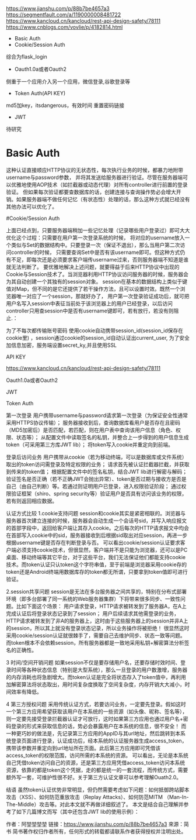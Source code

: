 https://www.jianshu.com/p/88b7be4657a3
https://segmentfault.com/a/1190000008481722
https://www.kancloud.cn/kancloud/rest-api-design-safety/78111
https://www.cnblogs.com/vovlie/p/4182814.html

- Basic Auth
- Cookie/Session Auth

综合为flask_login

- Oauth1.0a或者Oauth2

 侧重于一个应用介入另一个应用，微信登录,谷歌登录等

- Token Auth(API KEY)

 md5加key，itsdangerous，有效时间
 重置密码链接
 

- JWT

待研究



# Basic Auth

这种认证直接顺应HTTP协议的无状态性，每次执行业务的时候，都暴力地附带username与password参数，
并将其发送给服务器进行验证。尽管在服务器端可以优雅地使用AOP技术（如拦截器或动态代理）对所有controller进行前置的登录验证。
但如果每次验证都要查数据库的话，创建连接与查询操作势必会增大开销。如果服务器端不做任何记忆（有状态性）处理的话，那么这种方式就已经没有其他办法可以优化了。

#Cookie/Session Auth

上面已经点到，只要服务器端稍加一些记忆处理（记录哪些用户登录过）即可大大优化这个过程：只需要在用户第一次登录系统的时候，
将对应的username放入一个类似与Set<String>的数据结构中。只要登录一次（保证不退出），那么当用户第二次访问controller的时候，
只需要查询Set<String>中是否有该username即可。但这种方式仍有不足，即每次还是必须要求客户端传username过来，否则服务器端不知道是谁就无法判断了。
要优雅地解决上述问题，就要得益于后来HTTP协议中出现的Cookie与Session技术了。当浏览器利用HTTP协议访问服务器的时候，服务器会为其自动创建一个其独有的session对象。
session在基本的数据结构上类似于键值对Map，但不同的是它还提供了若干操作方法，且可以设置时效。既然一个浏览器唯一对应了一个session，那就好办了，
用户第一次登录验证成功后，就可把用户名写入session中表征当前处于该浏览器上的用户已经登录，以后访问controller只用查session中是否有username键即可，若有放行，若没有则阻止.：


为了不每次都传输账号密码 
使用cookie自动携带session_id(session_id保存在cookie里)
，session通过cookie的session_id自动认证出current_user, 
为了安全加信息加密，服务端设置secret_ky,并且使用SSL 


API KEY

https://www.kancloud.cn/kancloud/rest-api-design-safety/78111


Oauth1.0a或者Oauth2


JWT

Token Auth

第一次登录
用户携带username与password请求第一次登录（为保证安全性通常采用HTTPS协议传输）；
服务器接收到后，查询数据库看用户是否存在且密码（MD5加密后）是否匹配，若匹配，则在用户表中查询该用户信息（角色、权限、状态等）；
从配置文件中读取签名的私钥，并整合上一步得到的用户信息生成token（可采用第三方库JWT lib）；
将token写入cookie并重定向到前端。

登录后访问业务
用户携带从cookie（若为移动终端，可以是数据库或文件系统）取出的token访问需登录及特定权限的业务；
请求首先被认证拦截器拦截，并获取到传来的token值；
根据配置文件中的签名私钥，结合JWT lib进行解密与解码；
验证签名是否正确（若不正确JWT会抛出异常）、token是否过期与接收方是否是自己（由自己判断）等。若通过则证明用户已登录，进入权限验证阶段；
通过权限验证框架（shiro、spring security等）验证用户是否具有访问该业务的权限，若有则返回相应数据。

认证方式比较
1.cookie支持问题
session和cookie其实是紧密相联的。浏览器与服务器首次建立连接的时候，服务器会自动生成一个会话号sid，并写入响应报文的首部字段<Set-cookie>中，返回给客户端让其存入cookie。之后每次的HTTP请求报文中均会在首部写入cookie中的sid，服务器接收到后根据sid取出对应session，再进一步根据username键是否存在判断登录与否。
可以看出cookie/session认证要求客户端必须支持cookie技术，但很显然，客户端并不是只能为浏览器，还可以是PC桌面、移动终端等其它平台，对于这些平台，我们无法保证他们都能支持cookie技术。而token认证只认token这个字符串值，至于前端是浏览器采用cookie存的token还是Android终端用数据库存的token都无所谓，只要拿到token值即可进行验证。

2.session共享问题
session是无法在多台服务器之间共享的，特别在分布式部署环境（即多台部署了同一系统的Web服务器集群）下将带来很多同步、一致性问题。比如下面这个场景：
用户请求登录，HTTP请求被转发到了服务器A，在A上完成认证后将登录状态记录到了session；
用户后续请求其他需登录的业务，HTTP请求被转发到了非A的服务器上，这时由于这些服务器上的session并非A上的session，所以其上就没有登录状态记录，所以业务操作将被拒绝！
很显然这时采用cookie/session认证就很棘手了，需要自己去维护同步、状态一致等问题。而token根本不会依赖session，所有服务器都是一致地采用私钥+解密算法分析签名的正确性。

3 时间/空间开销问题
如果session不仅是要存储用户名，还要存储时效时间、登录时间等各种状态信息（特别是大型系统），那么一旦登录的用户数激增，服务器的内存消耗也将急剧增大。而token认证是完全将状态存入了token值中，再利用加解密算法将状态取出，用时间复杂度换取了空间复杂度，内存开销大大减小，时间效率有降低。

4 第三方授权问题
采用传统认证方式，若要访问业务，一定要先登录。假如这时一个第三方应用希望获取该用户在本系统的一些资源（如头像、昵称、签名等），则一定要先接受登录拦截器认证才可放行，这时如果第三方应用也通过用户名+密码登录的形式来获取信息的话，势必会暴露用户在本系统的信息，很不安全！
而一种更巧妙的做法是，先记录第三方应用的AppID与其url地址，然后跳转到本系统登录页面进行登录，认证成功后，经本系统的认证服务器生成access_token，携带该参数并重定向到url地址所在页面。此后第三方应用即可凭借该access_token的权限范围，访问所需的本系统的资源。
可以看出，无论是本系统自己凭借token访问自己的资源，还是第三方应用凭借access_token访问本系统资源，依靠的都是token这个凭据，走的都是统一的一套流程，而传统方式，需要额外写一套，可维护性很不好。关于第三方认证文章可以参考理解Ouath2.0。

结语
虽然token认证优势非常明显，但仍然需要考虑如下问题：如何抵御跨站脚本攻击（XSS）、如何防范重放攻击（Replay Attacks）、如何防范MITM （Man-In-The-Middle）攻击等。对此本文就不再做详细叙述了。
本文是结合自己理解并参考了如下几篇博文而写（其中还包含JWT lib的使用示例）：

作者：阿堃堃堃堃
链接：https://www.jianshu.com/p/88b7be4657a3
來源：简书
简书著作权归作者所有，任何形式的转载都请联系作者获得授权并注明出处。
